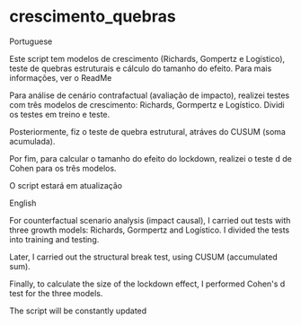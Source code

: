 # crescimento_quebras
Portuguese

Este script tem modelos de crescimento (Richards, Gompertz e Logístico), teste de quebras estruturais e cálculo do tamanho do efeito. Para mais informações, ver o ReadMe

Para análise de cenário contrafactual (avaliação de impacto), realizei testes com três modelos de crescimento: Richards, Gormpertz e Logístico. Dividi os testes em treino e teste.

Posteriormente, fiz o teste de quebra estrutural, atráves do CUSUM (soma acumulada).

Por fim, para calcular o tamanho do efeito do lockdown, realizei o teste d de Cohen para os três modelos.

O script estará em atualização


English

For counterfactual scenario analysis (impact causal), I carried out tests with three growth models: Richards, Gormpertz and Logístico. I divided the tests into training and testing.

Later, I carried out the structural break test, using CUSUM (accumulated sum).

Finally, to calculate the size of the lockdown effect, I performed Cohen's d test for the three models.

The script will be constantly updated
